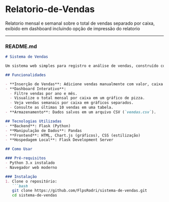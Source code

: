 # Relatorio-de-Vendas
Relatorio mensal e semanal sobre o total de vendas separado por caixa, exibido em dashboard incluindo opção de impressão do relatorio

---

### README.md

```markdown
# Sistema de Vendas

Um sistema web simples para registro e análise de vendas, construído com Flask, Pandas e Chart.js. Permite inserção manual de vendas e visualização de dados em um dashboard interativo com gráficos e tabelas.

## Funcionalidades

- **Inserção de Vendas**: Adicione vendas manualmente com valor, caixa e data.
- **Dashboard Interativo**:
  - Filtre vendas por ano e mês.
  - Visualize o total mensal por caixa em um gráfico de pizza.
  - Veja vendas semanais por caixa em gráficos separados.
  - Consulte as últimas 10 vendas em uma tabela.
- **Armazenamento**: Dados salvos em um arquivo CSV (`vendas.csv`).

## Tecnologias Utilizadas
- **Backend**: Flask (Python)
- **Manipulação de Dados**: Pandas
- **Frontend**: HTML, Chart.js (gráficos), CSS (estilização)
- **Hospedagem Local**: Flask Development Server

## Como Usar

### Pré-requisitos
- Python 3.x instalado
- Navegador web moderno

### Instalação
1. Clone o repositório:
   ```bash
   git clone https://github.com/FlpsRodri/sistema-de-vendas.git
   cd sistema-de-vendas
